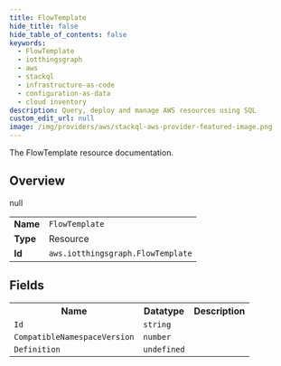 ```yaml
---
title: FlowTemplate
hide_title: false
hide_table_of_contents: false
keywords:
  - FlowTemplate
  - iotthingsgraph
  - aws
  - stackql
  - infrastructure-as-code
  - configuration-as-data
  - cloud inventory
description: Query, deploy and manage AWS resources using SQL
custom_edit_url: null
image: /img/providers/aws/stackql-aws-provider-featured-image.png
---
```

The FlowTemplate resource documentation.

## Overview
<table><tbody>
<tr><td><b>Name</b></td><td><code>FlowTemplate</code></td></tr>
<tr><td><b>Type</b></td><td>Resource</td></tr>
null
<tr><td><b>Id</b></td><td><code>aws.iotthingsgraph.FlowTemplate</code></td></tr>
</tbody></table>

## Fields
<table><tbody>
<tr><th>Name</th><th>Datatype</th><th>Description</th></tr>
<tr><td><code>Id</code></td><td><code>string</code></td><td></td></tr><tr><td><code>CompatibleNamespaceVersion</code></td><td><code>number</code></td><td></td></tr><tr><td><code>Definition</code></td><td><code>undefined</code></td><td></td></tr>
</tbody></table>